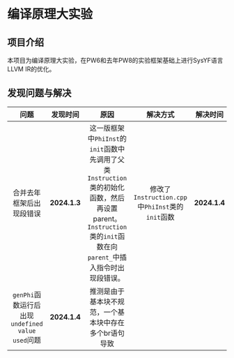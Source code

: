 # 编译原理大实验
## 项目介绍
本项目为编译原理大实验，在PW6和去年PW8的实验框架基础上进行SysYF语言LLVM IR的优化。

## 发现问题与解决
|问题|发现时间|原因|解决方式|解决时间|
|:---:|:---:|:---:|:---:|:---:|
|合并去年框架后出现段错误|**2024.1.3**|这一版框架中`PhiInst`的`init`函数中先调用了父类`Instruction`类的初始化函数，然后再设置parent。`Instruction`类的`init`函数在向`parent_`中插入指令时出现段错误。|修改了`Instruction.cpp`中`PhiInst`类的`init`函数|**2024.1.4**|
|`genPhi`函数运行后出现`undefined value used`问题|**2024.1.4**|推测是由于基本块不规范，一个基本块中存在多个br语句导致|||
